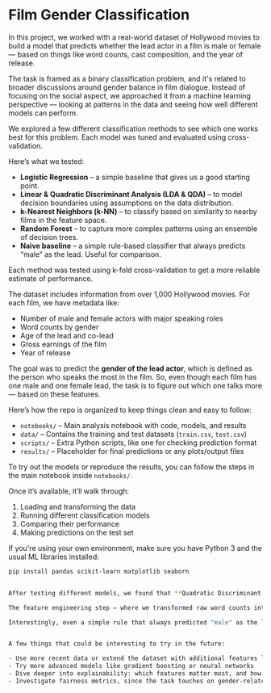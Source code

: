 # Film Gender Classification

In this project, we worked with a real-world dataset of Hollywood movies to build a model that predicts whether the lead actor in a film is male or female — based on things like word counts, cast composition, and the year of release.

The task is framed as a binary classification problem, and it's related to broader discussions around gender balance in film dialogue. Instead of focusing on the social aspect, we approached it from a machine learning perspective — looking at patterns in the data and seeing how well different models can perform.


We explored a few different classification methods to see which one works best for this problem. Each model was tuned and evaluated using cross-validation.

Here’s what we tested:

- **Logistic Regression** – a simple baseline that gives us a good starting point.
- **Linear & Quadratic Discriminant Analysis (LDA & QDA)** – to model decision boundaries using assumptions on the data distribution.
- **k-Nearest Neighbors (k-NN)** – to classify based on similarity to nearby films in the feature space.
- **Random Forest** – to capture more complex patterns using an ensemble of decision trees.
- **Naive baseline** – a simple rule-based classifier that always predicts “male” as the lead. Useful for comparison.

Each method was tested using k-fold cross-validation to get a more reliable estimate of performance.


The dataset includes information from over 1,000 Hollywood movies. For each film, we have metadata like:

- Number of male and female actors with major speaking roles
- Word counts by gender
- Age of the lead and co-lead
- Gross earnings of the film
- Year of release

The goal was to predict the **gender of the lead actor**, which is defined as the person who speaks the most in the film. So, even though each film has one male and one female lead, the task is to figure out which one talks more — based on these features.

Here’s how the repo is organized to keep things clean and easy to follow:

- `notebooks/` – Main analysis notebook with code, models, and results
- `data/` – Contains the training and test datasets (`train.csv`, `test.csv`)
- `scripts/` – Extra Python scripts, like one for checking prediction format
- `results/` – Placeholder for final predictions or any plots/output files


To try out the models or reproduce the results, you can follow the steps in the main notebook inside `notebooks/`.

Once it’s available, it’ll walk through:

1. Loading and transforming the data
2. Running different classification models
3. Comparing their performance
4. Making predictions on the test set

If you're using your own environment, make sure you have Python 3 and the usual ML libraries installed:

```bash
pip install pandas scikit-learn matplotlib seaborn


After testing different models, we found that **Quadratic Discriminant Analysis (QDA)** gave the best results, with the lowest misclassification rate on the validation data.

The feature engineering step — where we transformed raw word counts into percentages and created a co-lead word feature — helped improve accuracy across all models.

Interestingly, even a simple rule that always predicted "male" as the lead performed surprisingly well, showing some clear imbalance in the data.


A few things that could be interesting to try in the future:

- Use more recent data or extend the dataset with additional features like genre or budget
- Try more advanced models like gradient boosting or neural networks
- Dive deeper into explainability: which features matter most, and how do they influence predictions?
- Investigate fairness metrics, since the task touches on gender-related patterns
